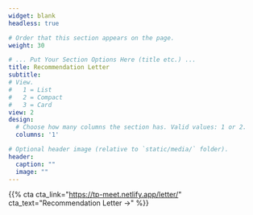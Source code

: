 ```yaml
---
widget: blank
headless: true

# Order that this section appears on the page.
weight: 30

# ... Put Your Section Options Here (title etc.) ...
title: Recommendation Letter 
subtitle:
# View.
#   1 = List
#   2 = Compact
#   3 = Card
view: 2
design:
  # Choose how many columns the section has. Valid values: 1 or 2.
  columns: '1'

# Optional header image (relative to `static/media/` folder).
header:
  caption: ""
  image: ""
---
```


{{% cta cta_link="https://tp-meet.netlify.app/letter/" cta_text="Recommendation Letter →" %}}
